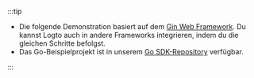 :::tip

- Die folgende Demonstration basiert auf dem [Gin Web Framework](https://gin-gonic.com). Du kannst Logto auch in andere Frameworks integrieren, indem du die gleichen Schritte befolgst.
- Das Go-Beispielprojekt ist in unserem [Go SDK-Repository](https://github.com/logto-io/go/tree/v2/gin-sample) verfügbar.

:::
